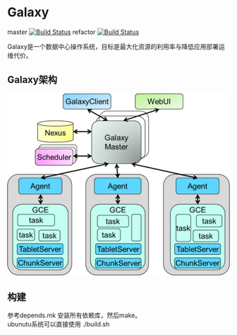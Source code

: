 # Galaxy
master [![Build Status](https://travis-ci.org/bluebore/galaxy.svg?branch=master)](https://travis-ci.org/bluebore/galaxy)
refactor [![Build Status](https://travis-ci.org/bluebore/galaxy.svg?branch=refactor)](https://travis-ci.org/bluebore/galaxy)  

Galaxy是一个数据中心操作系统，目标是最大化资源的利用率与降低应用部署运维代价。

## Galaxy架构
![架构图](https://github.com/bluebore/galaxy/blob/master/images/galaxy_arch.png?raw=true)  

## 构建
参考depends.mk 安装所有依赖库，然后make。  
ubunutu系统可以直接使用
./build.sh
